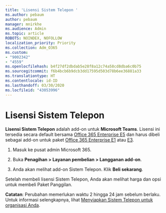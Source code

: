 ```yaml
---
title: 'Lisensi Sistem Telepon '
ms.author: pebaum
author: pebaum
manager: mnirkhe
ms.audience: Admin
ms.topic: article
ROBOTS: NOINDEX, NOFOLLOW
localization_priority: Priority
ms.collection: Adm_O365
ms.custom:
- "9002342"
- "4559"
ms.openlocfilehash: b4f27df2dbdab5e28f8a12c74a58cd8dba6c0b75
ms.sourcegitcommit: f6b4bcb6b9dcb3dd17595d503d78b6ee36881a33
ms.translationtype: HT
ms.contentlocale: id-ID
ms.lasthandoff: 03/30/2020
ms.locfileid: "43053996"
---
```

# <a name="phone-system-license"></a>Lisensi Sistem Telepon 

**Lisensi Sistem Telepon** adalah add-on untuk **Microsoft Teams**. Lisensi ini tersedia secara default bersama [Office 365 Enterprise E5](https://www.microsoft.com/microsoft-365/business/office-365-enterprise-e5-business-software?rtc=1&activetab=pivot%3aoverviewtab) dan harus dibeli sebagai add-on untuk paket [Office 365 Enterprise E1](https://products.office.com/business/office-365-enterprise-e1-business-software) atau [E3](https://products.office.com/business/office-365-enterprise-e3-business-software).

1. Masuk ke pusat admin Microsoft 365.

2. Buka **Penagihan > Layanan pembelian > Langganan add-on**. 

3. Anda akan melihat add-on Sistem Telepon. Klik **Beli sekarang**.

Setelah membeli lisensi Sistem Telepon, Anda akan melihat harga dan opsi untuk membeli Paket Panggilan.

**Catatan**: Perubahan memerlukan waktu 2 hingga 24 jam sebelum berlaku. Untuk informasi selengkapnya, lihat [Menyiapkan Sistem Telepon untuk organisasi Anda](https://docs.microsoft.com/MicrosoftTeams/setting-up-your-phone-system). 

